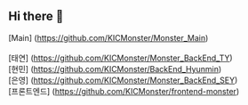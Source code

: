 ## Hi there 👋


[Main] (https://github.com/KICMonster/Monster_Main)<br><br>
[태연] (https://github.com/KICMonster/Monster_BackEnd_TY)<br>
[현민] (https://github.com/KICMonster/BackEnd_Hyunmin)
<br>
[은영] (https://github.com/KICMonster/Monster_BackEnd_SEY) <br>
[프론트엔드] (https://github.com/KICMonster/frontend-monster)
<br>



<!--

**Here are some ideas to get you started:**

🙋‍♀️ A short introduction - what is your organization all about?
🌈 Contribution guidelines - how can the community get involved?
👩‍💻 Useful resources - where can the community find your docs? Is there anything else the community should know?
🍿 Fun facts - what does your team eat for breakfast?
🧙 Remember, you can do mighty things with the power of [Markdown](https://docs.github.com/github/writing-on-github/getting-started-with-writing-and-formatting-on-github/basic-writing-and-formatting-syntax)
-->
